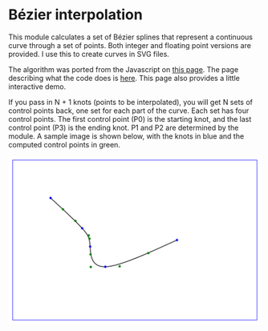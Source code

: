 # B&eacute;zier interpolation

This module calculates a set of B&eacute;zier splines that represent a continuous curve
through a set of points.  Both integer and floating point versions are provided.
I use this to create curves in SVG files.

The algorithm was ported from the Javascript on
[this page](https://www.particleincell.com/wp-content/uploads/2012/06/bezier-spline.js).
The page describing what the code does is
[here](https://www.particleincell.com/2012/bezier-splines/).  This page also provides
a little interactive demo.

If you pass in N + 1 knots (points to be
interpolated), you will get N sets of control points back, one set for each part of
the curve.  Each set has four control points.  The first control point (P0) is the
starting knot, and the last control point (P3) is the ending knot.  P1 and P2 are
determined by the module.  A sample image is shown below, with the knots in blue and
the computed control points in green.

![sample SVG](sample.svg)

